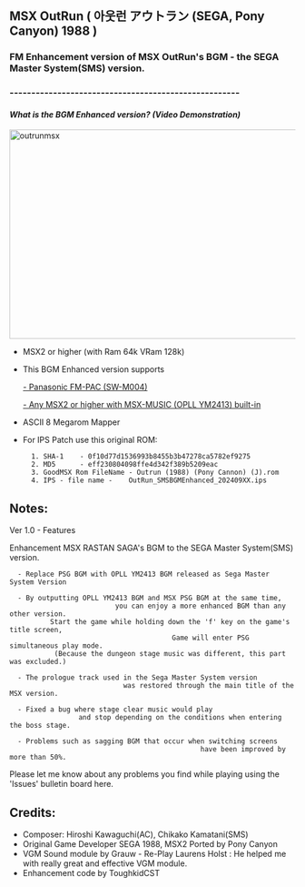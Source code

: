## MSX OutRun ( 아웃런 アウトラン (SEGA, Pony Canyon) 1988 ) 
### FM Enhancement version of MSX OutRun's BGM - the SEGA Master System(SMS) version. 
### -----------------------------------------------------


#### *What is the BGM Enhanced version? (Video Demonstration)*

<a data-flickr-embed="true" href="https://youtu.be/SK6CzpuywZM?si=4voZZqRFpucgff9N" title="outrunmsx"><img src="https://live.staticflickr.com/65535/53996596338_7bc4ce7e41_z.jpg" width="640" height="368" alt="outrunmsx"/></a>

- MSX2 or higher (with Ram 64k VRam 128k) 
	
- This BGM Enhanced version supports 

	[- Panasonic FM-PAC (SW-M004)](https://www.msx.org/wiki/Panasoft_SW-M004) 
     
	[- Any MSX2 or higher with MSX-MUSIC (OPLL YM2413) built-in](https://www.msx.org/wiki/MSX-MUSIC)
			    

- ASCII 8 Megarom Mapper
	
- For IPS Patch use this original ROM:

		1. SHA-1	- 0f10d77d1536993b8455b3b47278ca5782ef9275
		2. MD5	  	- eff230804098ffe4d342f389b5209eac
		3. GoodMSX Rom FileName - Outrun (1988) (Pony Cannon) (J).rom
		4. IPS - file name - 	OutRun_SMSBGMEnhanced_202409XX.ips  
					

## Notes:

Ver 1.0 - Features 

Enhancement MSX RASTAN SAGA's BGM to the SEGA Master System(SMS) version.

      - Replace PSG BGM with OPLL YM2413 BGM released as Sega Master System Version

      - By outputting OPLL YM2413 BGM and MSX PSG BGM at the same time, 
                              you can enjoy a more enhanced BGM than any other version.
              Start the game while holding down the 'f' key on the game's title screen,
                                            Game will enter PSG simultaneous play mode.
               (Because the dungeon stage music was different, this part was excluded.)

	  - The prologue track used in the Sega Master System version 
                                was restored through the main title of the MSX version.
     
      - Fixed a bug where stage clear music would play 
                     and stop depending on the conditions when entering the boss stage.
                
      - Problems such as sagging BGM that occur when switching screens 
                                                   have been improved by more than 50%.




Please let me know about any problems you find while playing using the 'Issues' bulletin board here.
    	

## Credits:

- Composer:  Hiroshi Kawaguchi(AC), Chikako Kamatani(SMS)
- Original Game Developer SEGA 1988, MSX2 Ported by Pony Canyon
- VGM Sound module by Grauw - Re-Play
  Laurens Holst : He helped me with really great and effective VGM module.
- Enhancement code by ToughkidCST 

